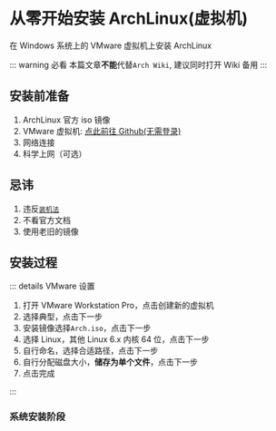 # 从零开始安装 ArchLinux(虚拟机)

在 Windows 系统上的 VMware 虚拟机上安装 ArchLinux

::: warning 必看
本篇文章**不能**代替`Arch Wiki`, 建议同时打开 Wiki 备用
:::

## 安装前准备

1. ArchLinux 官方 iso 镜像
2. VMware 虚拟机: [点此前往 Github(无需登录)](https://github.com/201853910/VMwareWorkstation)
3. 网络连接
4. 科学上网（可选）

## 忌讳

1. 违反[`装机法`](./geeklaw.md)
2. 不看官方文档
3. 使用老旧的镜像

## 安装过程

::: details VMware 设置

1. 打开 VMware Workstation Pro，点击创建新的虚拟机
2. 选择典型，点击下一步
3. 安装镜像选择`Arch.iso`，点击下一步
4. 选择 Linux，其他 Linux 6.x 内核 64 位，点击下一步
5. 自行命名，选择合适路径，点击下一步
6. 自行分配磁盘大小，**储存为单个文件**，点击下一步
7. 点击完成

:::

### 系统安装阶段




##
